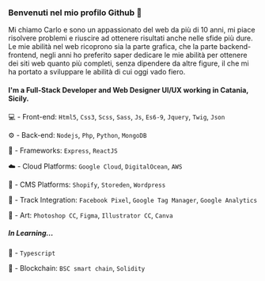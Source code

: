 ### Benvenuti nel mio profilo Github 👋

Mi chiamo Carlo e sono un appassionato del web da più di 10 anni, mi piace risolvere problemi e riuscire ad ottenere risultati anche nelle sfide più dure.
Le mie abilità nel web ricoprono sia la parte grafica, che la parte backend-frontend, negli anni ho preferito saper dedicare le mie abilità per ottenere 
dei siti web quanto più completi, senza dipendere da altre figure, il che mi ha portato a sviluppare le abilità di cui oggi vado fiero.

#### I'm a Full-Stack Developer and Web Designer UI/UX working in Catania, Sicily.

💻 - Front-end: `Html5`, `Css3`, `Scss`, `Sass`, `Js`, `Es6-9`, `Jquery`, `Twig`, `Json`

⚙️ - Back-end: `Nodejs`, `Php`, `Python`, `MongoDB`

🌌 - Frameworks: `Express`, `ReactJS`

☁️ - Cloud Platforms: `Google Cloud`, `DigitalOcean`, `AWS`

🏪 - CMS Platforms: `Shopify`, `Storeden`, `Wordpress`

📲 - Track Integration: `Facebook Pixel`, `Google Tag Manager`, `Google Analytics`

🎨 - Art: `Photoshop CC`, `Figma`, `Illustrator CC`, `Canva`

##### In Learning...

🚧 - `Typescript`

💎 - Blockchain: `BSC smart chain`, `Solidity`

